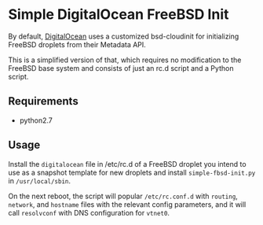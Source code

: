 # Simple DigitalOcean FreeBSD Init

By default, [DigitalOcean](http://digitalocean.com) uses a customized
bsd-cloudinit for initializing FreeBSD droplets from their Metadata API.

This is a simplified version of that, which requires no modification to the
FreeBSD base system and consists of just an rc.d script and a Python script.

## Requirements

* python2.7

## Usage

Install the `digitalocean` file in /etc/rc.d of a FreeBSD droplet you intend to
use as a snapshot template for new droplets and install `simple-fbsd-init.py` in
`/usr/local/sbin`.

On the next reboot, the script will popular `/etc/rc.conf.d` with `routing`,
`network`, and `hostname` files with the relevant config parameters, and it will
call `resolvconf` with DNS configuration for `vtnet0`.
